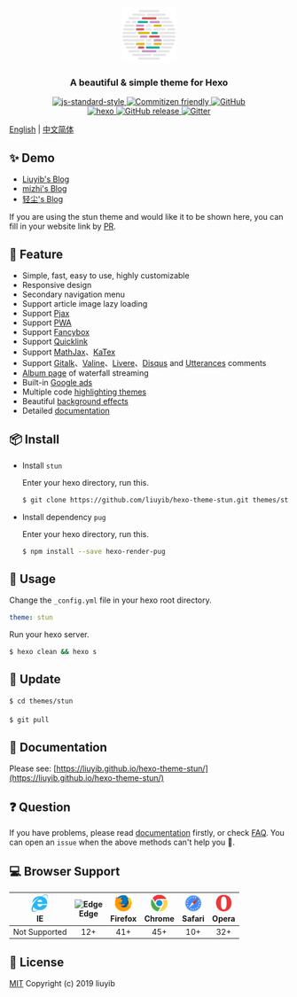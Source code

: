 <p align="center"><a href="https://liuyib.github.io/hexo-theme-stun/" target="_blank" rel="noopener noreferrer"><img width="100" src="https://raw.githubusercontent.com/liuyib/picBed/master/hexo-blog/20190603093757.png" alt="stun logo"></a></p>

<h3 align="center">A beautiful & simple theme for Hexo</h3>

<p align="center">
  <a href="http://standardjs.com" target="_blank" rel="noopener noreferrer">
    <img alt="js-standard-style" src="https://img.shields.io/badge/code%20style-standard-brightgreen.svg?style=flat-square">
  </a>
  <a href="http://commitizen.github.io/cz-cli/" target="_blank" rel="noopener noreferrer">
    <img alt="Commitizen friendly" src="https://img.shields.io/badge/commitizen-friendly-brightgreen.svg?style=flat-square">
  </a>
  <a href="https://github.com/liuyib/hexo-theme-stun/blob/master/LICENSE" target="_blank" rel="noopener noreferrer">
    <img alt="GitHub" src="https://img.shields.io/github/license/liuyib/hexo-theme-stun.svg?style=flat-square">
  </a>
  <br>
  <a href="https://hexo.io/zh-cn/" target="_blank" rel="noopener noreferrer">
    <img alt="hexo" src="https://img.shields.io/badge/hexo-%3E%3D3.0-blue.svg?style=flat-square">
  </a>
  <a href="https://github.com/liuyib/hexo-theme-stun/releases" target="_blank" rel="noopener noreferrer">
    <img alt="GitHub release" src="https://img.shields.io/github/release/liuyib/hexo-theme-stun.svg?style=flat-square">
  </a>
  <a href="https://gitter.im/liuyib/hexo-theme-stun?utm_source=badge&utm_medium=badge&utm_campaign=pr-badge" target="_blank" rel="noopener noreferrer">
    <img alt="Gitter" src="https://badges.gitter.im/liuyib/hexo-theme-stun.svg?style=flat-square">
  </a>
</p>

[English](https://github.com/liuyib/hexo-theme-stun/blob/master/README_en_US.md) | [中文简体](https://github.com/liuyib/hexo-theme-stun/blob/master/README.md)

## :sparkles: Demo

- [Liuyib's Blog](https://liuyib.github.io/)
- [mizhi's Blog](https://blog.coor.top/)
- [轻尘's Blog](https://blog.coor.top/)

If you are using the stun theme and would like it to be shown here, you can fill in your website link by [PR](https://github.com/liuyib/hexo-theme-stun/pulls).

## :crystal_ball: Feature

- Simple, fast, easy to use, highly customizable
- Responsive design
- Secondary navigation menu
- Support article image lazy loading
- Support [Pjax](https://github.com/defunkt/jquery-pjax)
- Support [PWA](https://developers.google.com/web/progressive-web-apps)
- Support [Fancybox](https://github.com/fancyapps/fancybox)
- Support [Quicklink](https://github.com/GoogleChromeLabs/quicklink)
- Support [MathJax](https://www.mathjax.org/)、[KaTex](https://katex.org/)
- Support [Gitalk](https://github.com/gitalk/gitalk)、[Valine](https://valine.js.org/)、[Livere](https://livere.com/)、[Disqus](https://disqus.com/) and [Utterances](https://github.com/utterance/utterances) comments
- [Album page](https://liuyib.github.io/gallery/) of waterfall streaming
- Built-in [Google ads](https://www.google.cn/adsense/start/)
- Multiple code [highlighting themes](https://liuyib.github.io/hexo-theme-stun/zh-CN/advanced/advanced-setting.html#代码高亮)
- Beautiful [background effects](https://liuyib.github.io/hexo-theme-stun/zh-CN/advanced/third-part.html#ribbon)
- Detailed [documentation](https://liuyib.github.io/hexo-theme-stun/)

## :package: Install

- Install `stun`

  Enter your hexo directory, run this.

  ```bash
  $ git clone https://github.com/liuyib/hexo-theme-stun.git themes/stun
  ```

- Install dependency `pug`

  Enter your hexo directory, run this.

  ```bash
  $ npm install --save hexo-render-pug
  ```

## :hammer: Usage

Change the `_config.yml` file in your hexo root directory.

```yml
theme: stun
```

Run your hexo server.

```bash
$ hexo clean && hexo s
```

## :art: Update

```bash
$ cd themes/stun

$ git pull
```

## :page_facing_up: Documentation

Please see: [https://liuyib.github.io/hexo-theme-stun/](https://liuyib.github.io/hexo-theme-stun/)

## :question: Question

If you have problems, please read [documentation](https://liuyib.github.io/hexo-theme-stun/zh-CN/) firstly, or check [FAQ](https://github.com/liuyib/hexo-theme-stun/blob/master/FAQ.md). You can open an `issue` when the above methods can't help you :hugs:.

## :computer: Browser Support

| <img src="https://raw.githubusercontent.com/liuyib/picBed/master/collection/20190723235410.png" alt="IE" width="32px" height="32px" /></br> IE | <img src="https://cdnjs.cloudflare.com/ajax/libs/browser-logos/35.1.0/edge/edge_64x64.png" alt="Edge" width="32px" height="32px" /></br> Edge | <img src="https://raw.githubusercontent.com/liuyib/picBed/master/collection/20190723235406.png" alt="Firefox" width="32px" height="32px" /></br> Firefox | <img src="https://raw.githubusercontent.com/liuyib/picBed/master/collection/20190723235407.png" alt="Chrome" width="32px" height="32px" /></br> Chrome | <img src="https://raw.githubusercontent.com/liuyib/picBed/master/collection/20190723235409.png" alt="Safari" width="32px" height="32px" /></br> Safari | <img src="https://raw.githubusercontent.com/liuyib/picBed/master/collection/20190723235411.png" alt="Opera" width="32px" height="32px" /></br> Opera |
| :---: | :---: | :---: |:---: | :---: | :---: |
| Not Supported | 12+ | 41+ | 45+ | 10+ | 32+ |

## :handshake: License

[MIT](https://github.com/liuyib/hexo-theme-stun/blob/master/LICENSE) Copyright (c) 2019 liuyib
